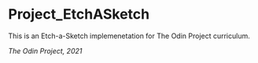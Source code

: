 # Project_EtchASketch
This is an Etch-a-Sketch implemenetation for The Odin Project curriculum.

<i>The Odin Project, 2021</i>
